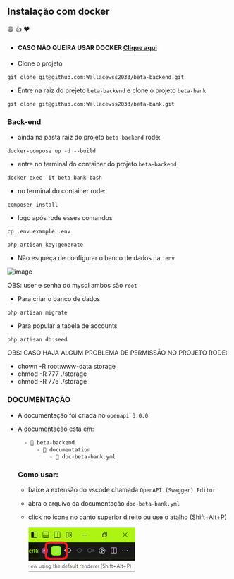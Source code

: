 ## Instalação com docker 

:smile: :thumbsup: :heart: 


 - #### CASO NÃO QUEIRA USAR DOCKER [Clique aqui](https://github.com/Wallacewss2033/beta-bank)

- Clone o projeto
```
git clone git@github.com:Wallacewss2033/beta-backend.git
```
- Entre na raiz do prejeto ```beta-backend``` e clone o projeto ```beta-bank```
```
git clone git@github.com:Wallacewss2033/beta-bank.git
```

### Back-end
- ainda na pasta raíz do projeto ```beta-backend``` rode:
```
docker-compose up -d --build
```
- entre no terminal do container do projeto ```beta-backend``` 
 ```
 docker exec -it beta-bank bash
 ```
- no terminal do container rode:

```
composer install
```
- logo após rode esses comandos
```
cp .env.example .env
```
```
php artisan key:generate
```

- Não esqueça de configurar o banco de dados na ``` .env ```
  
![image](https://github.com/Wallacewss2033/fullstack-challenge-20231205/assets/39920409/ec726dce-7762-4c68-b66c-668698afad41)

OBS: user e senha do mysql ambos são ```root```

- Para criar o banco de dados
```
php artisan migrate
```

- Para popular a tabela de accounts
```
php artisan db:seed
```

OBS: CASO HAJA ALGUM PROBLEMA DE PERMISSÃO NO PROJETO RODE:

- chown -R root:www-data storage
- chmod -R 777 ./storage
- chmod -R 775 ./storage

### DOCUMENTAÇÃO

- A documentação foi criada no ```openapi 3.0.0```
- A documentação está em:

        - 📁 beta-backend
            - 📁 documentation
                - 📄 doc-beta-bank.yml


    ### Como usar:
    - baixe a extensão do vscode chamada 
        ```OpenAPI (Swagger) Editor```
    - abra o arquivo da documentação ```doc-beta-bank.yml```
    - click no icone no canto superior direito ou use o atalho (Shift+Alt+P)

        ![Alt text](image.png)
    
